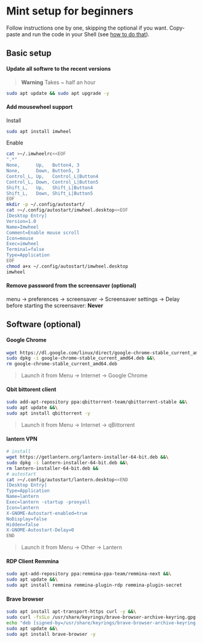 # Mint setup for beginners
Follow instructions one by one, skipping the optional if you want. Copy-paste and run the code in your Shell (see [how to do that](https://www.youtube.com/watch?v=_cu7hWs-zrQ)). 
## Basic setup
#### Update all softwre to the recent versions
> **Warning**
> Takes ~ half an hour
```sh
sudo apt update && sudo apt upgrade -y
```

#### Add mousewheel support
Install
```sh
sudo apt install imwheel
```
Enable
```sh
cat >~/.imwheelrc<<EOF
".*"
None,      Up,   Button4, 3
None,      Down, Button5, 3
Control_L, Up,   Control_L|Button4
Control_L, Down, Control_L|Button5
Shift_L,   Up,   Shift_L|Button4
Shift_L,   Down, Shift_L|Button5
EOF
mkdir -p ~/.config/autostart/
cat >~/.config/autostart/imwheel.desktop<<EOF
[Desktop Entry]
Version=1.0
Name=Imwheel
Comment=Enable mouse scroll
Icon=mouse
Exec=imwheel
Terminal=false
Type=Application
EOF
chmod a+x ~/.config/autostart/imwheel.desktop
imwheel

```
#### Remove password from the screensaver (optional)
menu -> preferences -> screensaver -> Screensaver settings -> Delay before starting the screensaver: **Never**

## Software (optional)

#### Google Chrome
```sh
wget https://dl.google.com/linux/direct/google-chrome-stable_current_amd64.deb &&\
sudo dpkg -i google-chrome-stable_current_amd64.deb &&\
rm google-chrome-stable_current_amd64.deb

```
> Launch it from Menu -> Internet -> Google Chrome

#### Qbit bittorent client
```sh
sudo add-apt-repository ppa:qbittorrent-team/qbittorrent-stable &&\
sudo apt update &&\
sudo apt install qbittorrent -y

```
> Launch it from Menu -> Internet -> qBittorrent

#### lantern VPN
```sh
# install
wget https://getlantern.org/lantern-installer-64-bit.deb &&\
sudo dpkg -i lantern-installer-64-bit.deb &&\
rm lantern-installer-64-bit.deb &&
# autostart
cat >~/.config/autostart/lantern.desktop<<END
[Desktop Entry]
Type=Application
Name=lantern
Exec=lantern -startup -proxyall
Icon=lantern
X-GNOME-Autostart-enabled=true
NoDisplay=false
Hidden=false
X-GNOME-Autostart-Delay=0
END

```
> Launch it from Menu -> Other -> Lantern

#### RDP Client Remmina
```sh
sudo apt-add-repository ppa:remmina-ppa-team/remmina-next &&\
sudo apt update &&\
sudo apt install remmina remmina-plugin-rdp remmina-plugin-secret

```
#### Brave browser
```sh
sudo apt install apt-transport-https curl -y &&\
sudo curl -fsSLo /usr/share/keyrings/brave-browser-archive-keyring.gpg https://brave-browser-apt-release.s3.brave.com/brave-browser-archive-keyring.gpg &&\
echo "deb [signed-by=/usr/share/keyrings/brave-browser-archive-keyring.gpg arch=amd64] https://brave-browser-apt-release.s3.brave.com/ stable main"|sudo tee /etc/apt/sources.list.d/brave-browser-release.list &&\
sudo apt update &&\
sudo apt install brave-browser -y

```


